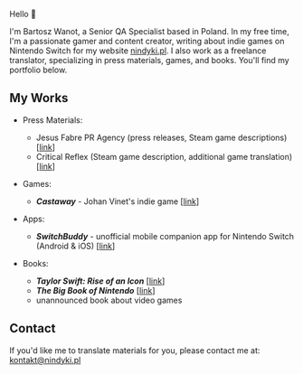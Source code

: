 Hello 👋

I'm Bartosz Wanot, a Senior QA Specialist based in Poland. In my free time, I'm a passionate gamer and content creator, writing about indie games on Nintendo Switch for my website [nindyki.pl](http://nindyki.pl/). I also work as a freelance translator, specializing in press materials, games, and books. You'll find my portfolio below.

## My Works

- Press Materials:
    - Jesus Fabre PR Agency (press releases, Steam game descriptions) [[link](https://www.jesusfabre.com/)]
    - Critical Reflex (Steam game description, additional game translation) [[link](https://www.criticalreflex.com/)]
- Games:
    - ***Castaway*** - Johan Vinet's indie game [[link](https://www.canarigames.com/press/sheet.php?p=Castaway)]
 
- Apps:
    - ***SwitchBuddy*** - unofficial mobile companion app for Nintendo Switch (Android & iOS) [[link](https://switchbuddy.app)]
- Books:
    - ***Taylor Swift: Rise of an Icon*** [[link](https://ksiazki.promise.pl/produkt/taylor-swift-narodziny-ikony/)]
    - ***The Big Book of Nintendo*** [[link](https://nindyki.pl/wielka-ksiega-nintendo)]
    - unannounced book about video games

## Contact

If you'd like me to translate materials for you, please contact me at: [kontakt@nindyki.pl](mailto:kontakt@nindyki.pl)

